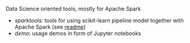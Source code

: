 Data Science oriented tools, mostly for Apache Spark

- *sparktools:* tools for using scikit-learn pipeline model together with Apache Spark (see [readme](bin/README.md))
- *demo*: usage demos in form of Jupyter notebooks
